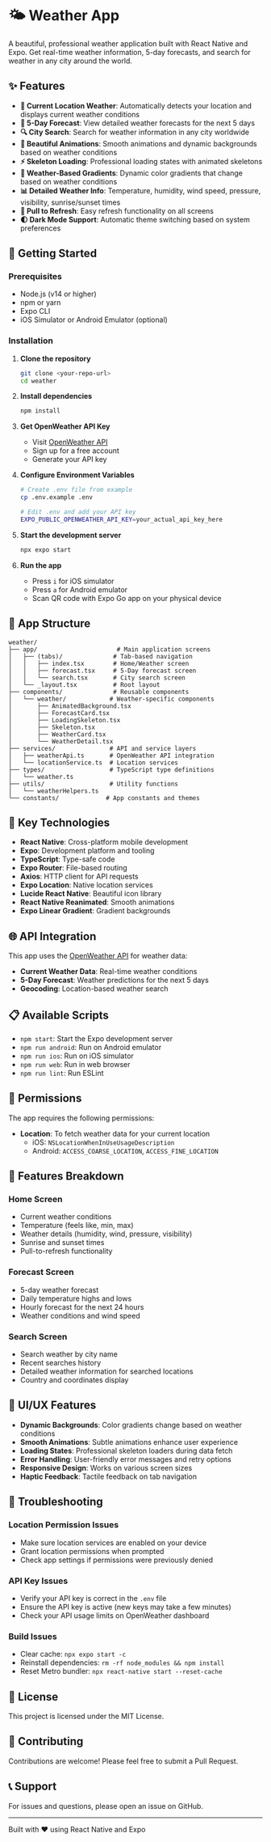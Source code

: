 # 🌤️ Weather App

A beautiful, professional weather application built with React Native and Expo. Get real-time weather information, 5-day forecasts, and search for weather in any city around the world.

## ✨ Features

- **📍 Current Location Weather**: Automatically detects your location and displays current weather conditions
- **🔮 5-Day Forecast**: View detailed weather forecasts for the next 5 days
- **🔍 City Search**: Search for weather information in any city worldwide
- **💫 Beautiful Animations**: Smooth animations and dynamic backgrounds based on weather conditions
- **⚡ Skeleton Loading**: Professional loading states with animated skeletons
- **🎨 Weather-Based Gradients**: Dynamic color gradients that change based on weather conditions
- **📊 Detailed Weather Info**: Temperature, humidity, wind speed, pressure, visibility, sunrise/sunset times
- **🔄 Pull to Refresh**: Easy refresh functionality on all screens
- **🌓 Dark Mode Support**: Automatic theme switching based on system preferences

## 🚀 Getting Started

### Prerequisites

- Node.js (v14 or higher)
- npm or yarn
- Expo CLI
- iOS Simulator or Android Emulator (optional)

### Installation

1. **Clone the repository**
   ```bash
   git clone <your-repo-url>
   cd weather
   ```

2. **Install dependencies**
   ```bash
   npm install
   ```

3. **Get OpenWeather API Key**
   - Visit [OpenWeather API](https://openweathermap.org/api)
   - Sign up for a free account
   - Generate your API key

4. **Configure Environment Variables**
   ```bash
   # Create .env file from example
   cp .env.example .env
   
   # Edit .env and add your API key
   EXPO_PUBLIC_OPENWEATHER_API_KEY=your_actual_api_key_here
   ```

5. **Start the development server**
   ```bash
   npx expo start
   ```

6. **Run the app**
   - Press `i` for iOS simulator
   - Press `a` for Android emulator
   - Scan QR code with Expo Go app on your physical device

## 📱 App Structure

```
weather/
├── app/                      # Main application screens
│   ├── (tabs)/              # Tab-based navigation
│   │   ├── index.tsx        # Home/Weather screen
│   │   ├── forecast.tsx     # 5-Day forecast screen
│   │   └── search.tsx       # City search screen
│   └── _layout.tsx          # Root layout
├── components/              # Reusable components
│   └── weather/            # Weather-specific components
│       ├── AnimatedBackground.tsx
│       ├── ForecastCard.tsx
│       ├── LoadingSkeleton.tsx
│       ├── Skeleton.tsx
│       ├── WeatherCard.tsx
│       └── WeatherDetail.tsx
├── services/               # API and service layers
│   ├── weatherApi.ts       # OpenWeather API integration
│   └── locationService.ts  # Location services
├── types/                  # TypeScript type definitions
│   └── weather.ts
├── utils/                  # Utility functions
│   └── weatherHelpers.ts
└── constants/             # App constants and themes
```

## 🎨 Key Technologies

- **React Native**: Cross-platform mobile development
- **Expo**: Development platform and tooling
- **TypeScript**: Type-safe code
- **Expo Router**: File-based routing
- **Axios**: HTTP client for API requests
- **Expo Location**: Native location services
- **Lucide React Native**: Beautiful icon library
- **React Native Reanimated**: Smooth animations
- **Expo Linear Gradient**: Gradient backgrounds

## 🌐 API Integration

This app uses the [OpenWeather API](https://openweathermap.org/api) for weather data:

- **Current Weather Data**: Real-time weather conditions
- **5-Day Forecast**: Weather predictions for the next 5 days
- **Geocoding**: Location-based weather search

## 📋 Available Scripts

- `npm start`: Start the Expo development server
- `npm run android`: Run on Android emulator
- `npm run ios`: Run on iOS simulator
- `npm run web`: Run in web browser
- `npm run lint`: Run ESLint

## 🔐 Permissions

The app requires the following permissions:

- **Location**: To fetch weather data for your current location
  - iOS: `NSLocationWhenInUseUsageDescription`
  - Android: `ACCESS_COARSE_LOCATION`, `ACCESS_FINE_LOCATION`

## 🎯 Features Breakdown

### Home Screen
- Current weather conditions
- Temperature (feels like, min, max)
- Weather details (humidity, wind, pressure, visibility)
- Sunrise and sunset times
- Pull-to-refresh functionality

### Forecast Screen
- 5-day weather forecast
- Daily temperature highs and lows
- Hourly forecast for the next 24 hours
- Weather conditions and wind speed

### Search Screen
- Search weather by city name
- Recent searches history
- Detailed weather information for searched locations
- Country and coordinates display

## 🎨 UI/UX Features

- **Dynamic Backgrounds**: Color gradients change based on weather conditions
- **Smooth Animations**: Subtle animations enhance user experience
- **Loading States**: Professional skeleton loaders during data fetch
- **Error Handling**: User-friendly error messages and retry options
- **Responsive Design**: Works on various screen sizes
- **Haptic Feedback**: Tactile feedback on tab navigation

## 🐛 Troubleshooting

### Location Permission Issues
- Make sure location services are enabled on your device
- Grant location permissions when prompted
- Check app settings if permissions were previously denied

### API Key Issues
- Verify your API key is correct in the `.env` file
- Ensure the API key is active (new keys may take a few minutes)
- Check your API usage limits on OpenWeather dashboard

### Build Issues
- Clear cache: `npx expo start -c`
- Reinstall dependencies: `rm -rf node_modules && npm install`
- Reset Metro bundler: `npx react-native start --reset-cache`

## 📄 License

This project is licensed under the MIT License.

## 🤝 Contributing

Contributions are welcome! Please feel free to submit a Pull Request.

## 📞 Support

For issues and questions, please open an issue on GitHub.

---

Built with ❤️ using React Native and Expo
